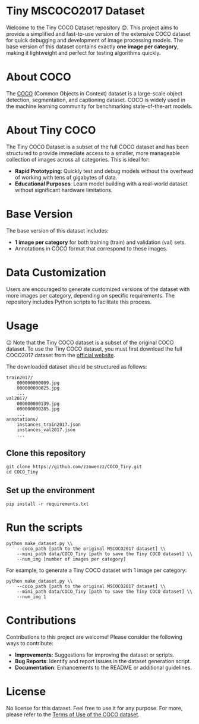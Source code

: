 # Tiny MSCOCO2017 Dataset
Welcome to the Tiny COCO Dataset repository :blush:. This project aims to provide a simplified and fast-to-use version of the extensive COCO dataset for quick debugging and development of image processing models. The base version of this dataset contains exactly **one image per category**, making it lightweight and perfect for testing algorithms quickly.

# About COCO
The [COCO](https://cocodataset.org/#download) (Common Objects in Context) dataset is a large-scale object detection, segmentation, and captioning dataset. COCO is widely used in the machine learning community for benchmarking state-of-the-art models.

# About Tiny COCO
The Tiny COCO Dataset is a subset of the full COCO dataset and has been structured to provide immediate access to a smaller, more manageable collection of images across all categories. This is ideal for:
- **Rapid Prototyping**: Quickly test and debug models without the overhead of working with tens of gigabytes of data.
- **Educational Purposes**: Learn model building with a real-world dataset without significant hardware limitations.

# Base Version
The base version of this dataset includes:

- **1 image per category** for both training (train) and validation (val) sets.
- Annotations in COCO format that correspond to these images.

# Data Customization
Users are encouraged to generate customized versions of the dataset with more images per category, depending on specific requirements. The repository includes Python scripts to facilitate this process.

# Usage

:wink: Note that the Tiny COCO dataset is a subset of the original COCO dataset. To use the Tiny COCO dataset, you must first download the full COCO2017 dataset from the [official website](http://images.cocodataset.org/zips/train2017.zip). 

The downloaded dataset should be structured as follows:
```
train2017/
    000000000009.jpg
    000000000025.jpg
    ...
val2017/
    000000000139.jpg
    000000000285.jpg
    ...
annotations/
    instances_train2017.json
    instances_val2017.json
    ...
```


## Clone this repository
```
git clone https://github.com/zzowenzz/COCO_Tiny.git
cd COCO_Tiny
```

## Set up the environment
```
pip install -r requirements.txt
```


# Run the scripts
```
python make_dataset.py \\
    --coco_path [path to the original MSCOCO2017 dataset] \\
    --mini_path data/COCO_Tiny [path to save the Tiny COCO dataset] \\
    --num_img [number of images per category] 
```

For example, to generate a Tiny COCO dataset with 1 image per category:
```
python make_dataset.py \\
    --coco_path [path to the original MSCOCO2017 dataset] \\
    --mini_path data/COCO_Tiny [path to save the Tiny COCO dataset] \\
    --num_img 1
```

# Contributions
Contributions to this project are welcome! Please consider the following ways to contribute:

- **Improvements**: Suggestions for improving the dataset or scripts.
- **Bug Reports**: Identify and report issues in the dataset generation script.
- **Documentation**: Enhancements to the README or additional guidelines.

# License
No license for this dataset. Feel free to use it for any purpose. For more, please refer to the [Terms of Use of the COCO dataset](https://cocodataset.org/#termsofuse).